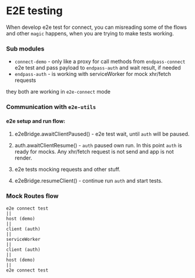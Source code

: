 # E2E testing
When develop e2e test for connect, you can misreading some of the flows and other `magic` happens, when you are trying to make tests working.

### Sub modules
- `connect-demo` - only like a proxy for call methods from `endpass-connect` e2e test and pass payload to `endpass-auth` and wait result, if needed
- `endpass-auth` - is working with serviceWorker for mock xhr/fetch requests 

they both are working in `e2e-connect` mode

### Communication with `e2e-utils`

#### e2e setup and run flow:

1. e2eBridge.awaitClientPaused() - e2e test wait, until `auth` will be paused.

2. auth.awaitClientResume() - `auth` paused own run. In this point `auth` is ready for mocks. Any xhr/fetch request is not send and app is not render.

3. e2e tests mocking requests and other stuff.

4. e2eBridge.resumeClient() - continue run `auth` and start tests.


### Mock Routes flow

```
e2e connect test
||
host (demo)
||
client (auth)
||
serviceWorker
||
client (auth)
||
host (demo)
||
e2e connect test
```
